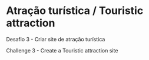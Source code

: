# Atração turística / Touristic attraction

Desafio 3 - Criar site de atração turística

Challenge 3 - Create a Touristic attraction site
